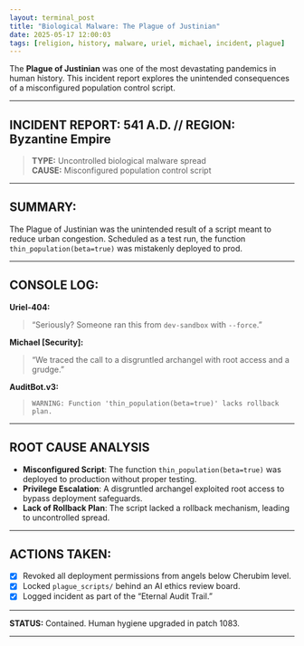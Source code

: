 ```yaml
---
layout: terminal_post
title: "Biological Malware: The Plague of Justinian"
date: 2025-05-17 12:00:03
tags: [religion, history, malware, uriel, michael, incident, plague]
---
```

The **Plague of Justinian** was one of the most devastating pandemics in human history.
This incident report explores the unintended consequences of a misconfigured population control script.

--- 

## **INCIDENT REPORT: 541 A.D. // REGION: Byzantine Empire**

> **TYPE:** Uncontrolled biological malware spread  
> **CAUSE:** Misconfigured population control script

---

## **SUMMARY:**  
The Plague of Justinian was the unintended result of a script meant to reduce urban congestion. Scheduled as a test run, the function `thin_population(beta=true)` was mistakenly deployed to prod.

---

## **CONSOLE LOG:**  
**Uriel-404:**  
> “Seriously? Someone ran this from `dev-sandbox` with `--force`.”

**Michael [Security]:**  
> “We traced the call to a disgruntled archangel with root access and a grudge.”

**AuditBot.v3:**  
> `WARNING: Function 'thin_population(beta=true)' lacks rollback plan.`
---

## **ROOT CAUSE ANALYSIS**

- **Misconfigured Script**: The function `thin_population(beta=true)` was deployed to production without proper testing.
- **Privilege Escalation**: A disgruntled archangel exploited root access to bypass deployment safeguards.
- **Lack of Rollback Plan**: The script lacked a rollback mechanism, leading to uncontrolled spread.

---

## **ACTIONS TAKEN:**  
- [x] Revoked all deployment permissions from angels below Cherubim level.  
- [x] Locked `plague_scripts/` behind an AI ethics review board.  
- [x] Logged incident as part of the “Eternal Audit Trail.”

---

**STATUS:** Contained. Human hygiene upgraded in patch 1083.

---
